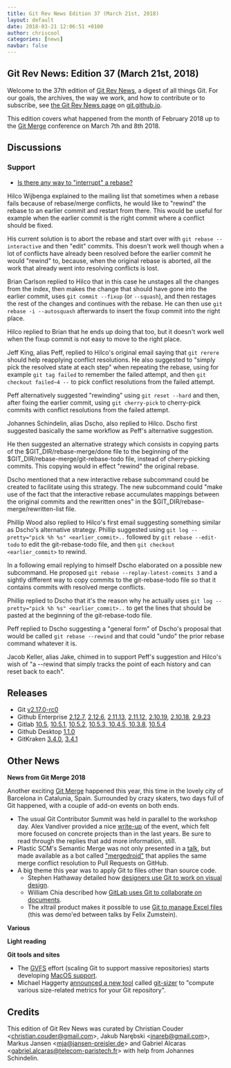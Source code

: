 ```yaml
---
title: Git Rev News Edition 37 (March 21st, 2018)
layout: default
date: 2018-03-21 12:06:51 +0100
author: chriscool
categories: [news]
navbar: false
---
```


## Git Rev News: Edition 37 (March 21st, 2018)

Welcome to the 37th edition of [Git Rev News](https://git.github.io/rev_news/rev_news/),
a digest of all things Git. For our goals, the archives, the way we work, and how to contribute or to
subscribe, see [the Git Rev News page](https://git.github.io/rev_news/rev_news/) on [git.github.io](http://git.github.io).

This edition covers what happened from the month of February 2018 up
to the [Git Merge](https://git-merge.com/) conference on March 7th and 8th 2018.

## Discussions

<!---
### General
-->

<!---
### Reviews
-->


### Support

* [Is there any way to "interrupt" a rebase?](https://public-inbox.org/git/CAE1pOi1XtrWqG7mOdrNt10YoZG0LOAB7i9cc1Gi8oWhULxE57A@mail.gmail.com/)

Hilco Wijbenga explained to the mailing list that sometimes when a
rebase fails because of rebase/merge conflicts, he would like to
"rewind" the rebase to an earlier commit and restart from there. This
would be useful for example when the earlier commit is the right
commit where a conflict should be fixed.

His current solution is to abort the rebase and start over with
`git rebase --interactive` and then "edit" commits. This doesn't work
well though when a lot of conflicts have already been resolved before
the earlier commit he would "rewind" to, because, when the original
rebase is aborted, all the work that already went into resolving
conflicts is lost.

Brian Carlson replied to Hilco that in this case he unstages all the
changes from the index, then makes the change that should have gone
into the earlier commit, uses `git commit --fixup` (or `--squash`),
and then restages the rest of the changes and continues with the
rebase. He can then use `git rebase -i --autosquash` afterwards to
insert the fixup commit into the right place.

Hilco replied to Brian that he ends up doing that too, but it doesn't
work well when the fixup commit is not easy to move to the right
place.

Jeff King, alias Peff, replied to Hilco's original email saying that
`git rerere` should help reapplying conflict resolutions. He also
suggested to "simply pick the resolved state at each step" when
repeating the rebase, using for example `git tag failed` to remember
the failed attempt, and then `git checkout failed~4 --` to pick
conflict resolutions from the failed attempt.

Peff alternatively suggested "rewinding" using `git reset --hard` and
then, after fixing the earlier commit, using `git cherry-pick` to
cherry-pick commits with conflict resolutions from the failed attempt.

Johannes Schindelin, alias Dscho, also replied to Hilco. Dscho first
suggested basically the same workflow as Peff's alternative
suggestion.

He then suggested an alternative strategy which consists in copying
parts of the $GIT_DIR/rebase-merge/done file to the beginning of the
$GIT_DIR/rebase-merge/git-rebase-todo file, instead of cherry-picking
commits. This copying would in effect "rewind" the original rebase.

Dscho mentioned that a new interactive rebase subcommand could be
created to facilitate using this strategy. The new subcommand could
"make use of the fact that the interactive rebase accumulates mappings
between the original commits and the rewritten ones" in the
$GIT_DIR/rebase-merge/rewritten-list file.

Phillip Wood also replied to Hilco's first email suggesting something
similar as Dscho's alternative strategy. Phillip suggested using
`git log --pretty="pick %h %s" <earlier_commit>..` followed by
`git rebase --edit-todo` to edit the git-rebase-todo file, and then
`git checkout <earlier_commit>` to rewind.

In a following email replying to himself Dscho elaborated on a
possible new subcommand. He proposed
`git rebase --replay-latest-commits 3` and a sightly different way to
copy commits to the git-rebase-todo file so that it contains commits
with resolved merge conflicts.

Phillip replied to Dscho that it's the reason why he actually uses
`git log --pretty="pick %h %s" <earlier_commit>..` to get the lines
that should be pasted at the beginning of the git-rebase-todo file.

Peff replied to Dscho suggesting a "general form" of Dscho's proposal
that would be called `git rebase --rewind` and that could "undo" the
prior rebase command whatever it is.

Jacob Keller, alias Jake, chimed in to support Peff's suggestion and
Hilco's wish of "a --rewind that simply tracks the point of each
history and can reset back to each".

<!--- ## Developer Spotlight: -->

## Releases

* Git [v2.17.0-rc0](https://public-inbox.org/git/xmqqwoyc3kir.fsf@gitster-ct.c.googlers.com)
* Github Enterprise [2.12.7](https://enterprise.github.com/releases/2.12.7),
[2.12.6](https://enterprise.github.com/releases/2.12.6),
[2.11.13](https://enterprise.github.com/releases/2.11.13),
[2.11.12](https://enterprise.github.com/releases/2.11.12),
[2.10.19](https://enterprise.github.com/releases/2.10.19),
[2.10.18](https://enterprise.github.com/releases/2.10.18),
[2.9.23](https://enterprise.github.com/releases/2.9.23)
* Gitlab [10.5](https://about.gitlab.com/2018/02/22/gitlab-10-5-released/),
[10.5.1](https://about.gitlab.com/2018/02/22/gitlab-10-5-1-released/),
[10.5.2](https://about.gitlab.com/2018/02/27/gitlab-10-5-2-released/),
[10.5.3, 10.4.5, 10.3.8](https://about.gitlab.com/2018/03/06/security-10-5-3-plus-10-4-5-plus-10-3-8-1st-blog-post/),
[10.5.4](https://about.gitlab.com/2018/03/09/gitlab-10-5-4-released/)
* Github Desktop [1.1.0](https://desktop.github.com/release-notes/)
* GitKraken [3.4.0](https://support.gitkraken.com/release-notes/current#v3-4-0),
[3.4.1](https://support.gitkraken.com/release-notes/current#v3-4-1)

## Other News

__News from Git Merge 2018__

Another exciting [Git Merge](https://git-merge.com/) happened this year, this time in the lovely city of Barcelona in Catalunia, Spain. Surrounded by crazy skaters, two days full of Git happened, with a couple of add-on events on both ends.

* The usual Git Contributor Summit was held in parallel to the workshop day. Alex Vandiver provided a nice [write-up](https://public-inbox.org/git/alpine.DEB.2.20.1803091557510.23109@alexmv-linux/) of the event, which felt more focused on concrete projects than in the last years. Be sure to read through the replies that add more information, still.
* Plastic SCM's Semantic Merge was not only presented in a [talk](https://git-merge.com/#pablo-santos-luaces), but made available as a bot called ["mergedroid"](https://gmaster.io/mergedroid) that applies the same merge conflict resolution to Pull Requests on GitHub.
* A big theme this year was to apply Git to files other than source code.
  * Stephen Hathaway detailed how [designers use Git to work on visual design](https://git-merge.com/#stephen-hathaway).
  * William Chia described how [GitLab uses Git to collaborate on documents](https://git-merge.com/#william-chia).
  * The xltrail product makes it possible to use [Git to manage Excel files](https://www.xltrail.com) (this was demo'ed between talks by Felix Zumstein).

__Various__


__Light reading__


__Git tools and sites__

* The [GVFS](https://gvfs.io/) effort (scaling Git to support massive repositories) starts developing [MacOS support](https://blogs.msdn.microsoft.com/devops/2018/03/15/gvfs-for-mac/).
* Michael Haggerty [announced a new tool](https://public-inbox.org/git/CAMy9T_FaOdLP482YZcMX16mpy_EgM0ok1GKg45rE=X+HTGxSiQ@mail.gmail.com)
called [git-sizer](https://github.com/github/git-sizer) to "compute various size-related metrics for your Git repository".


## Credits

This edition of Git Rev News was curated by
Christian Couder &lt;<christian.couder@gmail.com>&gt;,
Jakub Narębski &lt;<jnareb@gmail.com>&gt;,
Markus Jansen &lt;<mja@jansen-preisler.de>&gt; and
Gabriel Alcaras &lt;<gabriel.alcaras@telecom-paristech.fr>&gt;
with help from Johannes Schindelin.
